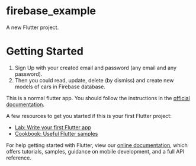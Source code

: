 # firebase_example

A new Flutter project.



# Getting Started

1. Sign Up with your created email and password (any email and any password).
2. Then you could read, update, delete (by dismiss) and create new models of cars in Firebase database.

This is a normal flutter app. You should follow the instructions in the [official documentation](https://flutter.dev/docs).

A few resources to get you started if this is your first Flutter project:

- [Lab: Write your first Flutter app](https://flutter.dev/docs/get-started/codelab)
- [Cookbook: Useful Flutter samples](https://flutter.dev/docs/cookbook)

For help getting started with Flutter, view our
[online documentation](https://flutter.dev/docs), which offers tutorials,
samples, guidance on mobile development, and a full API reference.
